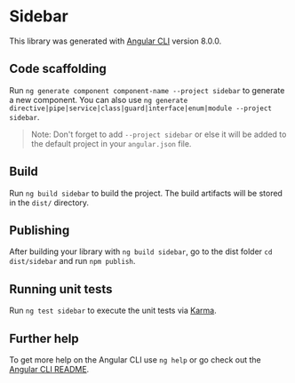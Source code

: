 # Sidebar

This library was generated with [Angular CLI](https://github.com/angular/angular-cli) version 8.0.0.

## Code scaffolding

Run `ng generate component component-name --project sidebar` to generate a new component. You can also use `ng generate directive|pipe|service|class|guard|interface|enum|module --project sidebar`.
> Note: Don't forget to add `--project sidebar` or else it will be added to the default project in your `angular.json` file. 

## Build

Run `ng build sidebar` to build the project. The build artifacts will be stored in the `dist/` directory.

## Publishing

After building your library with `ng build sidebar`, go to the dist folder `cd dist/sidebar` and run `npm publish`.

## Running unit tests

Run `ng test sidebar` to execute the unit tests via [Karma](https://karma-runner.github.io).

## Further help

To get more help on the Angular CLI use `ng help` or go check out the [Angular CLI README](https://github.com/angular/angular-cli/blob/master/README.md).
